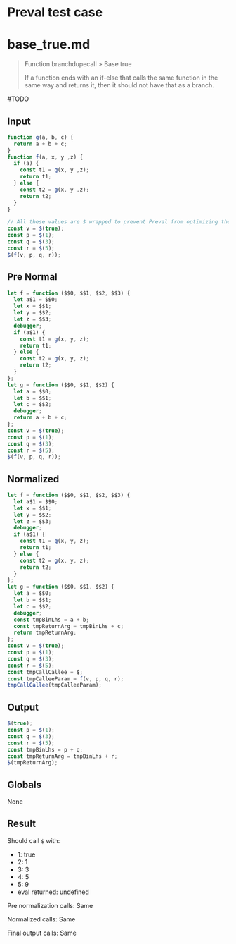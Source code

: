 # Preval test case

# base_true.md

> Function branchdupecall > Base true
>
> If a function ends with an if-else that calls the same function in the same way and returns it, then it should not have that as a branch.

#TODO

## Input

`````js filename=intro
function g(a, b, c) {
  return a + b + c;
}
function f(a, x, y ,z) {
  if (a) {
    const t1 = g(x, y ,z);
    return t1;
  } else {
    const t2 = g(x, y ,z);
    return t2;
  }
}

// All these values are $ wrapped to prevent Preval from optimizing the whole thing away prematurely
const v = $(true);
const p = $(1);
const q = $(3);
const r = $(5);
$(f(v, p, q, r));
`````

## Pre Normal

`````js filename=intro
let f = function ($$0, $$1, $$2, $$3) {
  let a$1 = $$0;
  let x = $$1;
  let y = $$2;
  let z = $$3;
  debugger;
  if (a$1) {
    const t1 = g(x, y, z);
    return t1;
  } else {
    const t2 = g(x, y, z);
    return t2;
  }
};
let g = function ($$0, $$1, $$2) {
  let a = $$0;
  let b = $$1;
  let c = $$2;
  debugger;
  return a + b + c;
};
const v = $(true);
const p = $(1);
const q = $(3);
const r = $(5);
$(f(v, p, q, r));
`````

## Normalized

`````js filename=intro
let f = function ($$0, $$1, $$2, $$3) {
  let a$1 = $$0;
  let x = $$1;
  let y = $$2;
  let z = $$3;
  debugger;
  if (a$1) {
    const t1 = g(x, y, z);
    return t1;
  } else {
    const t2 = g(x, y, z);
    return t2;
  }
};
let g = function ($$0, $$1, $$2) {
  let a = $$0;
  let b = $$1;
  let c = $$2;
  debugger;
  const tmpBinLhs = a + b;
  const tmpReturnArg = tmpBinLhs + c;
  return tmpReturnArg;
};
const v = $(true);
const p = $(1);
const q = $(3);
const r = $(5);
const tmpCallCallee = $;
const tmpCalleeParam = f(v, p, q, r);
tmpCallCallee(tmpCalleeParam);
`````

## Output

`````js filename=intro
$(true);
const p = $(1);
const q = $(3);
const r = $(5);
const tmpBinLhs = p + q;
const tmpReturnArg = tmpBinLhs + r;
$(tmpReturnArg);
`````

## Globals

None

## Result

Should call `$` with:
 - 1: true
 - 2: 1
 - 3: 3
 - 4: 5
 - 5: 9
 - eval returned: undefined

Pre normalization calls: Same

Normalized calls: Same

Final output calls: Same

